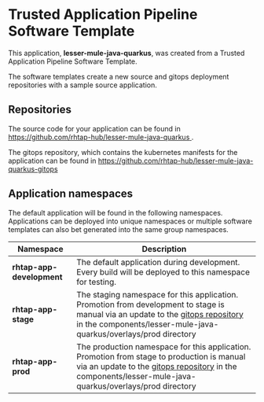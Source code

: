 # Trusted Application Pipeline Software Template

This application, **lesser-mule-java-quarkus**, was created from a Trusted Application Pipeline Software Template.

The software templates create a new source and gitops deployment repositories with a sample source application. 

## Repositories

The source code for your application can be found in [https://github.com/rhtap-hub/lesser-mule-java-quarkus ](https://github.com/rhtap-hub/lesser-mule-java-quarkus ).
 
The gitops repository, which contains the kubernetes manifests for the application can be found in 
[https://github.com/rhtap-hub/lesser-mule-java-quarkus-gitops ](https://github.com/rhtap-hub/lesser-mule-java-quarkus-gitops ) 

## Application namespaces 

The default application will be found in the following namespaces. Applications can be deployed into unique namespaces or multiple software templates can also bet generated into the same group namespaces.  

|  Namespace   |  Description   |  
| -------- | -------- |   
| **rhtap-app-development** | The default application during development. Every build will be deployed to this namespace for testing. | 
| **rhtap-app-stage** | The staging namespace for this application. Promotion from development to stage is manual via an update to the [gitops repository](https://github.com/rhtap-hub/lesser-mule-java-quarkus-gitops ) in the components/lesser-mule-java-quarkus/overlays/prod directory |  
| **rhtap-app-prod** | The production namespace for this application. Promotion from stage to production is manual via an update to the [gitops repository](https://github.com/rhtap-hub/lesser-mule-java-quarkus-gitops ) in the components/lesser-mule-java-quarkus/overlays/prod directory | 